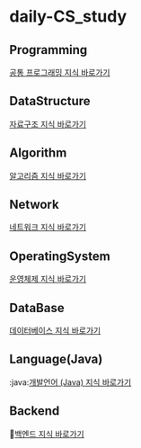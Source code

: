# daily-CS_study
## Programming
[공통 프로그래밍 지식 바로가기](https://github.com/wony5248/daily-CS_study/edit/main/Programming.md)

## DataStructure
[자료구조 지식 바로가기](https://github.com/wony5248/daily-CS_study/edit/main/DataStructure.md)

## Algorithm
[알고리즘 지식 바로가기](https://github.com/wony5248/daily-CS_study/edit/main/Algorithm.md)

## Network
[네트워크 지식 바로가기](https://github.com/wony5248/daily-CS_study/edit/main/Network.md)

## OperatingSystem
[운영체제 지식 바로가기](https://github.com/wony5248/daily-CS_study/edit/main/OperatingSystem.md)

## DataBase
[데이터베이스 지식 바로가기](https://github.com/wony5248/daily-CS_study/edit/main/DataBase.md)

## Language(Java)
:java:[개발언어 (Java) 지식 바로가기](https://github.com/wony5248/daily-CS_study/edit/main/Language(Java).md)

## Backend
:sheep:[백엔드 지식 바로가기](https://github.com/wony5248/daily-CS_study/edit/main/Backend.md)
